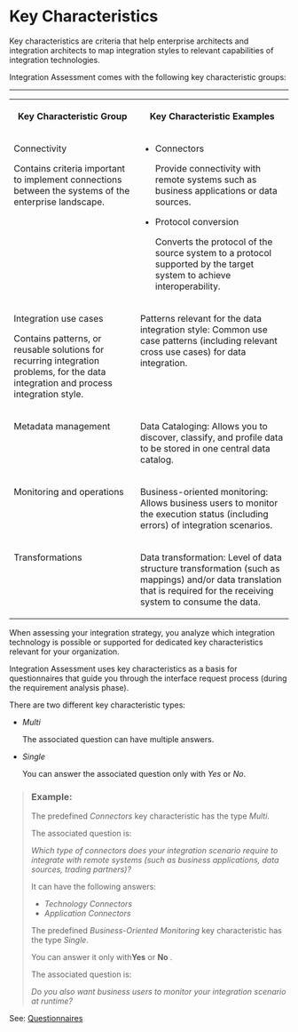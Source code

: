 <!-- loioc16258e9957b42cda929076f888b3bfd -->

# Key Characteristics

Key characteristics are criteria that help enterprise architects and integration architects to map integration styles to relevant capabilities of integration technologies.

Integration Assessment comes with the following key characteristic groups:

****


<table>
<tr>
<th valign="top">

Key Characteristic Group



</th>
<th valign="top">

Key Characteristic Examples



</th>
</tr>
<tr>
<td valign="top">

Connectivity

Contains criteria important to implement connections between the systems of the enterprise landscape.



</td>
<td valign="top">

-   Connectors

    Provide connectivity with remote systems such as business applications or data sources.

-   Protocol conversion

    Converts the protocol of the source system to a protocol supported by the target system to achieve interoperability.




</td>
</tr>
<tr>
<td valign="top">

Integration use cases

Contains patterns, or reusable solutions for recurring integration problems, for the data integration and process integration style.



</td>
<td valign="top">

Patterns relevant for the data integration style: Common use case patterns \(including relevant cross use cases\) for data integration.



</td>
</tr>
<tr>
<td valign="top">

Metadata management



</td>
<td valign="top">

Data Cataloging: Allows you to discover, classify, and profile data to be stored in one central data catalog.



</td>
</tr>
<tr>
<td valign="top">

Monitoring and operations



</td>
<td valign="top">

Business-oriented monitoring: Allows business users to monitor the execution status \(including errors\) of integration scenarios.



</td>
</tr>
<tr>
<td valign="top">

Transformations



</td>
<td valign="top">

Data transformation: Level of data structure transformation \(such as mappings\) and/or data translation that is required for the receiving system to consume the data.



</td>
</tr>
</table>

When assessing your integration strategy, you analyze which integration technology is possible or supported for dedicated key characteristics relevant for your organization.

Integration Assessment uses key characteristics as a basis for questionnaires that guide you through the interface request process \(during the requirement analysis phase\).

There are two different key characteristic types:

-   *Multi*

    The associated question can have multiple answers.

-   *Single*

    You can answer the associated question only with *Yes* or *No*.


> ### Example:  
> The predefined *Connectors* key characteristic has the type *Multi*.
> 
> The associated question is:
> 
> *Which type of connectors does your integration scenario require to integrate with remote systems \(such as business applications, data sources, trading partners\)?*
> 
> It can have the following answers:
> 
> -   *Technology Connectors*
> -   *Application Connectors*
> 
> The predefined *Business-Oriented Monitoring* key characteristic has the type *Single*.
> 
> You can answer it only with**Yes** or **No** .
> 
> The associated question is:
> 
> *Do you also want business users to monitor your integration scenario at runtime?*

See: [Questionnaires](questionnaires-da3f7d8.md)

